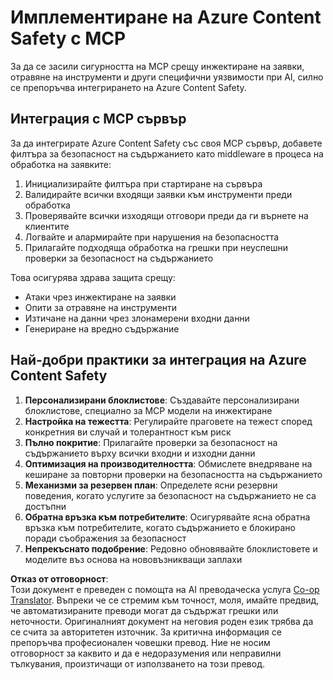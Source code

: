 <!--
CO_OP_TRANSLATOR_METADATA:
{
  "original_hash": "1b6c746d9e190deba4d8765267ffb94e",
  "translation_date": "2025-07-17T13:51:36+00:00",
  "source_file": "02-Security/azure-content-safety-implementation.md",
  "language_code": "bg"
}
-->
# Имплементиране на Azure Content Safety с MCP

За да се засили сигурността на MCP срещу инжектиране на заявки, отравяне на инструменти и други специфични уязвимости при AI, силно се препоръчва интегрирането на Azure Content Safety.

## Интеграция с MCP сървър

За да интегрирате Azure Content Safety със своя MCP сървър, добавете филтъра за безопасност на съдържанието като middleware в процеса на обработка на заявките:

1. Инициализирайте филтъра при стартиране на сървъра  
2. Валидирайте всички входящи заявки към инструменти преди обработка  
3. Проверявайте всички изходящи отговори преди да ги върнете на клиентите  
4. Логвайте и алармирайте при нарушения на безопасността  
5. Прилагайте подходяща обработка на грешки при неуспешни проверки за безопасност на съдържанието  

Това осигурява здрава защита срещу:  
- Атаки чрез инжектиране на заявки  
- Опити за отравяне на инструменти  
- Изтичане на данни чрез злонамерени входни данни  
- Генериране на вредно съдържание  

## Най-добри практики за интеграция на Azure Content Safety

1. **Персонализирани блоклистове**: Създавайте персонализирани блоклистове, специално за MCP модели на инжектиране  
2. **Настройка на тежестта**: Регулирайте праговете на тежест според конкретния ви случай и толерантност към риск  
3. **Пълно покритие**: Прилагайте проверки за безопасност на съдържанието върху всички входни и изходни данни  
4. **Оптимизация на производителността**: Обмислете внедряване на кеширане за повторни проверки на безопасността на съдържанието  
5. **Механизми за резервен план**: Определете ясни резервни поведения, когато услугите за безопасност на съдържанието не са достъпни  
6. **Обратна връзка към потребителите**: Осигурявайте ясна обратна връзка към потребителите, когато съдържанието е блокирано поради съображения за безопасност  
7. **Непрекъснато подобрение**: Редовно обновявайте блоклистовете и моделите въз основа на нововъзникващи заплахи

**Отказ от отговорност**:  
Този документ е преведен с помощта на AI преводаческа услуга [Co-op Translator](https://github.com/Azure/co-op-translator). Въпреки че се стремим към точност, моля, имайте предвид, че автоматизираните преводи могат да съдържат грешки или неточности. Оригиналният документ на неговия роден език трябва да се счита за авторитетен източник. За критична информация се препоръчва професионален човешки превод. Ние не носим отговорност за каквито и да е недоразумения или неправилни тълкувания, произтичащи от използването на този превод.